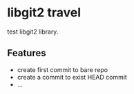 # libgit2 travel
test libgit2 library.

## Features
- create first commit to bare repo
- create a commit to exist HEAD commit
- ...
